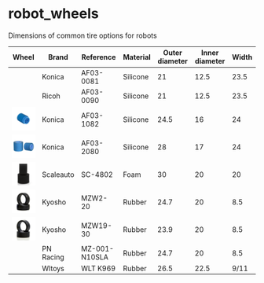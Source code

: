 # robot_wheels
Dimensions of common tire options for robots

| Wheel | Brand     | Reference     | Material | Outer diameter | Inner diameter | Width |
|-------|-----------|---------------|----------|----------------|----------------|-------|
|                                   | Konica    | AF03-0081     | Silicone | 21             | 12.5           | 23.5  |
|                                   | Ricoh     | AF03-0090     | Silicone | 21             | 12.5           | 23.5  |
| ![AF03-1082](img/af03-1082.png)   | Konica    | AF03-1082     | Silicone | 24.5           | 16             | 24    |
| ![AF03-2080](img/af03-2080.png)   | Konica    | AF03-2080     | Silicone | 28             | 17             | 24    |
| ![SC-4802](img/sc-4802.png)       | Scaleauto | SC-4802       | Foam     | 30             | 20             | 20    |
| ![MZw2-20](img/mzw2-20.png)       | Kyosho    | MZW2-20       | Rubber   | 24.7           | 20             | 8.5   |
| ![MZ19-30](img/mzw19-30.png)      | Kyosho    | MZW19-30      | Rubber   | 23.9           | 20             | 8.5   |
|                                   | PN Racing    | MZ-001-N10SLA | Rubber   | 24.7           | 20             | 8.5   |
|                                   | Wltoys    | WLT K969      | Rubber   | 26.5           | 22.5           | 9/11  |
